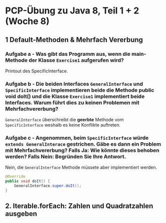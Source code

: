 # PCP-Übung zu Java 8, Teil 1 + 2 (Woche 8)

## 1 Default-Methoden & Mehrfach Vererbung

### Aufgabe a - Was gibt das Programm aus, wenn die main-Methode der Klasse `Exercise1` aufgerufen wird?

Printout des SpecificInterface.

### Aufgabe b - Die beiden Interfaces `GeneralInterface` und `SpecificInterface` implementieren beide die Methode public void doIt() und die Klasse `Exercise1` implementiert beide Interfaces. Warum führt dies zu keinen Problemen mit Mehrfachvererbung?

`GeneralInterface` überschreibt die **geerbte** Methode vom `SpecificInterface` weshalb es keine Konflikte auftreten.

### Aufgabe c - Angenommen, beim `SpecificInterface` würde `extends GeneralInterace` gestrichen. Gäbe es dann ein Problem mit Mehrfachvererbung? Falls Ja: Wie könnte dieses behoben werden? Falls Nein: Begründen Sie Ihre Antwort.

Nein, die `GeneralInterface` Methode müssete aber implementiert werden.

````java
@Override
public void doIt() {
    GeneralInterface.super.doIt();
}
````

## 2. Iterable.forEach: Zahlen und Quadratzahlen ausgeben

